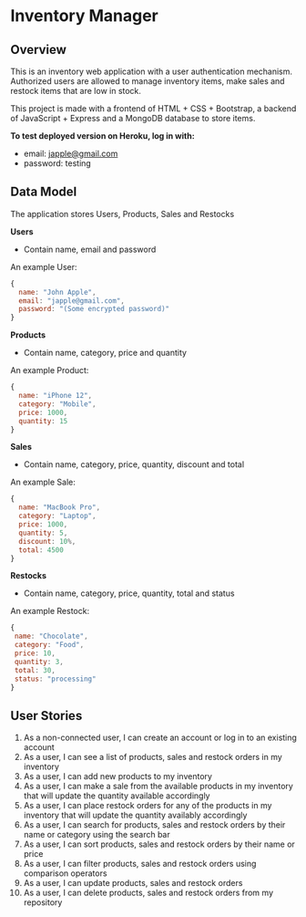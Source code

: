 # Inventory Manager

 ## Overview

 This is an inventory web application with a user authentication mechanism. Authorized users are allowed to manage inventory items, make sales and restock items that are low in stock.

 This project is made with a frontend of HTML + CSS + Bootstrap, a backend of JavaScript + Express and a MongoDB database to store items.
 
 **To test deployed version on Heroku, log in with:**
 * email: japple@gmail.com
 * password: testing
 
 
  ## Data Model

 The application stores Users, Products, Sales and Restocks

 **Users**
 * Contain name, email and password

 An example User:
 
 ```javascript
 {
   name: "John Apple",
   email: "japple@gmail.com",
   password: "(Some encrypted password)"
 }
 ```
 
 **Products**
 * Contain name, category, price and quantity

 An example Product:
 
 ```javascript
 {
   name: "iPhone 12",
   category: "Mobile",
   price: 1000,
   quantity: 15
 }
 ```
 
 **Sales**
 * Contain name, category, price, quantity, discount and total
 
 An example Sale:
 
 ```javascript
 {
   name: "MacBook Pro",
   category: "Laptop",
   price: 1000,
   quantity: 5,
   discount: 10%,
   total: 4500
 }
 ```
 
 **Restocks**
 * Contain name, category, price, quantity, total and status

 An example Restock:
 
  ```javascript
 {
   name: "Chocolate",
   category: "Food",
   price: 10,
   quantity: 3,
   total: 30,
   status: "processing"
 }
 ```

 ## User Stories

 1. As a non-connected user, I can create an account or log in to an existing account
 2. As a user, I can see a list of products, sales and restock orders in my inventory
 3. As a user, I can add new products to my inventory
 4. As a user, I can make a sale from the available products in my inventory that will update the quantity available accordingly
 5. As a user, I can place restock orders for any of the products in my inventory that will update the quantity availably accordingly
 6. As a user, I can search for products, sales and restock orders by their name or category using the search bar
 7. As a user, I can sort products, sales and restock orders by their name or price
 8. As a user, I can filter products, sales and restock orders using comparison operators
 9. As a user, I can update products, sales and restock orders
 10. As a user, I can delete products, sales and restock orders from my repository
